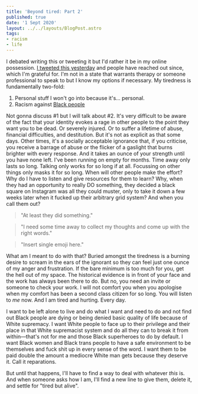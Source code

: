 ```yaml
---
title: 'Beyond tired: Part 2'
published: true
date: '1 Sept 2020'
layout: ../../layouts/BlogPost.astro
tags:
- racism
- life
---
```


I debated writing this or tweeting it but I'd rather it be in my online possession. [I tweeted this yesterday](https://twitter.com/LukeDavisSEO/status/1300351382520815618) and people have reached out since, which I'm grateful for. I'm not in a state that warrants therapy or someone professional to speak to but I know my options if necessary. My tiredness is fundamentally two-fold:

1. Personal stuff I won't go into because it's... personal.
2. Racism against [Black people](/wiki/black/)

Not gonna discuss #1 but I will talk about #2. It's very difficult to be aware of the fact that your identity evokes a rage in other people to the point they want you to be dead. Or severely injured. Or to suffer a lifetime of abuse, financial difficulties, and destitution. But it's not as explicit as that some days. Other times, it's a socially acceptable ignorance that, if you criticise, you receive a barrage of abuse or the flicker of a gaslight that burns brighter with every response. And it takes an ounce of your strength until you have none left. I've been running on empty for months. Time away only lasts so long. Talking only works for so long if at all. Focussing on other things only masks it for so long. When will other people make the effort? Why do I have to listen and give resources for them to learn? Why, when they had an opportunity to really DO something, they decided a black square on Instagram was all they could muster, only to take it down a few weeks later when it fucked up their arbitrary grid system? And when you call them out?

>"At least they did something."

>"I need some time away to collect my thoughts and come up with the right words."

>"Insert single emoji here."

What am I meant to do with that? Buried amongst the tiredness is a burning desire to scream in the ears of the ignorant so they can feel just one ounce of my anger and frustration. If the bare minimum is too much for you, get the hell out of my space. The historical evidence is in front of your face and the work has always been there to do. But no, you need an invite or someone to check your work. I will not comfort you when you apologise when my comfort has been a second class citizen for so long. You will listen to *me* now. And I am tired and hurting. Every day.

I want to be left alone to live and do what I want and need to do and not find out Black people are dying or being denied basic quality of life because of White supremacy. I want White people to face up to their privilege and their place in that White supremacist system and do all they can to break it from within&mdash;that's not for me and those Black superheroes to do by default. I want Black women and Black trans people to have a safe environment to be themselves and fuck shit up in every sense of the word. I want them to be paid double the amount a mediocre White man gets because they deserve it. Call it reparations.

But until that happens, I'll have to find a way to deal with whatever *this* is. And when someone asks how I am, I'll find a new line to give them, delete it, and settle for "tired but alive".